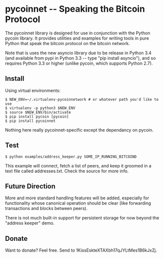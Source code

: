 pycoinnet -- Speaking the Bitcoin Protocol
==========================================

The pycoinnet library is designed for use in conjunction with the Python pycoin library. It provides utilities and examples for writing tools in pure Python that speak the bitcoin protocol on the bitcoin network.

Note that is uses the new asyncio library due to be release in Python 3.4 (and available from pypi in Python 3.3 -- type "pip install asyncio"), and so requires Python 3.3 or higher (unlike pycoin, which supports Python 2.7).


Install
-------

Using virtual environments:

```
$ NEW_ENV=~/.virtualenv-pycoinnetwork # or whatever path you'd like to use
$ virtualenv -p python3 $NEW_ENV
$ source $NEW_ENV/bin/activate
$ pip install pycoin [pycoin]
$ pip install pycoinnet
```

Nothing here really pycoinnet-specific except the dependancy on pycoin.


Test
----

```
$ python examples/address_keeper.py SOME_IP_RUNNING_BITCOIND
```

This example will connect, fetch a list of peers, and keep it groomed in a text file called addresses.txt. Check the source for more info.


Future Direction
----------------

More and more standard handling features will be added, especially for functionality whose canonical operation should be clear (like forwarding transactions and blocks between peers).

There is not much built-in support for persistent storage for now beyond the "address keeper" demo.


Donate
------

Want to donate? Feel free. Send to 1KissEskteXTAXbh17qJYLtMes1B6kJxZj.


[pycoin]: https://github.com/richardkiss/pycoin
